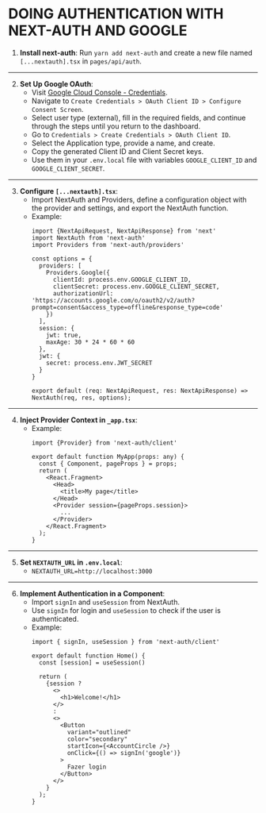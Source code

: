 # DOING AUTHENTICATION WITH NEXT-AUTH AND GOOGLE

1. **Install next-auth**: Run `yarn add next-auth` and create a new file named `[...nextauth].tsx` in `pages/api/auth`.

---

2. **Set Up Google OAuth**:
   - Visit [Google Cloud Console - Credentials](https://console.cloud.google.com/apis/credentials).
   - Navigate to `Create Credentials > OAuth Client ID > Configure Consent Screen`.
   - Select user type (external), fill in the required fields, and continue through the steps until you return to the dashboard.
   - Go to `Credentials > Create Credentials > OAuth Client ID`.
   - Select the Application type, provide a name, and create.
   - Copy the generated Client ID and Client Secret keys.
   - Use them in your `.env.local` file with variables `GOOGLE_CLIENT_ID` and `GOOGLE_CLIENT_SECRET`.

---

3. **Configure `[...nextauth].tsx`**:
   - Import NextAuth and Providers, define a configuration object with the provider and settings, and export the NextAuth function.
   - Example:
     ```tsx
     import {NextApiRequest, NextApiResponse} from 'next'
     import NextAuth from 'next-auth'
     import Providers from 'next-auth/providers'

     const options = {
       providers: [
         Providers.Google({
           clientId: process.env.GOOGLE_CLIENT_ID,
           clientSecret: process.env.GOOGLE_CLIENT_SECRET,
           authorizationUrl: 'https://accounts.google.com/o/oauth2/v2/auth?prompt=consent&access_type=offline&response_type=code'
         })
       ],
       session: {
         jwt: true,
         maxAge: 30 * 24 * 60 * 60
       },
       jwt: {
         secret: process.env.JWT_SECRET
       }
     }

     export default (req: NextApiRequest, res: NextApiResponse) => NextAuth(req, res, options);
     ```

---

4. **Inject Provider Context in `_app.tsx`**:
   - Example:
     ```tsx
     import {Provider} from 'next-auth/client'

     export default function MyApp(props: any) {
       const { Component, pageProps } = props;
       return (
         <React.Fragment>
           <Head>
             <title>My page</title>
           </Head>
           <Provider session={pageProps.session}>
             ...
           </Provider>
         </React.Fragment>
       );
     }
     ```

---

5. **Set `NEXTAUTH_URL` in `.env.local`**:
   - `NEXTAUTH_URL=http://localhost:3000`

---

6. **Implement Authentication in a Component**:
   - Import `signIn` and `useSession` from NextAuth.
   - Use `signIn` for login and `useSession` to check if the user is authenticated.
   - Example:
     ```tsx
     import { signIn, useSession } from 'next-auth/client'

     export default function Home() {
       const [session] = useSession()

       return (
         {session ?
           <>
             <h1>Welcome!</h1>
           </>
           :
           <>
             <Button
               variant="outlined"
               color="secondary"
               startIcon={<AccountCircle />}
               onClick={() => signIn('google')}
             >
               Fazer login
             </Button>
           </>
         }
       );
     }
     ```
